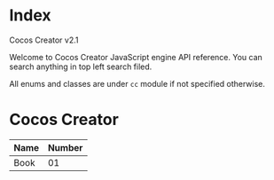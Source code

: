 # Index

Cocos Creator v2.1

Welcome to Cocos Creator JavaScript engine API reference. You can search anything in top left search filed.

All enums and classes are under ```cc``` module if not specified otherwise.

# Cocos Creator

| Name | Number |
| -- | -- |
| Book | 01 |
